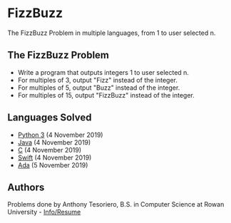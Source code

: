 # FizzBuzz
The FizzBuzz Problem in multiple languages, from 1 to user selected n.

## The FizzBuzz Problem
- Write a program that outputs integers 1 to user selected n.
- For multiples of 3, output "Fizz" instead of the integer.
- For multiples of 5, output "Buzz" instead of the integer.
- For multiples of 15, output "FizzBuzz" instead of the integer.

## Languages Solved
- [Python 3](FizzBuzz.py) (4 November 2019)
- [Java](FizzBuzz.java) (4 November 2019)
- [C](FizzBuzz.c) (4 November 2019)
- [Swift](FizzBuzz.swift) (4 November 2019)
- [Ada](fizzbuzz.adb) (5 November 2019)

## Authors
Problems done by Anthony Tesoriero, B.S. in Computer Science at Rowan University - [Info/Resume](http://anttes.com)
